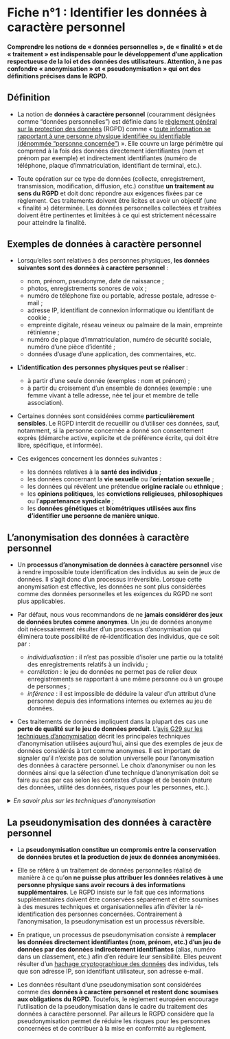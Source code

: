 # Fiche n°1 : Identifier les données à caractère personnel

#### Comprendre les notions de « données personnelles », de « finalité » et de « traitement » est indispensable pour le développement d’une application respectueuse de la loi et des données des utilisateurs. Attention, à ne pas confondre « anonymisation » et « pseudonymisation » qui ont des définitions précises dans le RGPD.

## Définition
* La notion de **données à caractère personnel** (couramment désignées comme “données personnelles”) est définie dans le [règlement général sur la protection des données](https://www.cnil.fr/fr/comprendre-le-rgpd) (RGPD) comme « [toute information se rapportant à une personne physique identifiée ou identifiable (dénommée “personne concernée”)](https://www.cnil.fr/fr/reglement-europeen-protection-donnees/chapitre1#Article4) ». Elle couvre un large périmètre qui comprend à la fois des données directement identifiantes (nom et prénom par exemple) et indirectement identifiantes (numéro de téléphone, plaque d’immatriculation, identifiant de terminal, etc.).

* Toute opération sur ce type de données (collecte, enregistrement, transmission, modification, diffusion, etc.) constitue **un traitement au sens du RGPD** et doit donc répondre aux exigences fixées par ce règlement. Ces traitements doivent être licites et avoir un objectif (une « finalité ») déterminée. Les données personnelles collectées et traitées doivent être pertinentes et limitées à ce qui est strictement nécessaire pour atteindre la finalité.

## Exemples de données à caractère personnel

* Lorsqu’elles sont relatives à des personnes physiques, **les données suivantes sont des données à caractère personnel** :
    * nom, prénom, pseudonyme, date de naissance ;
    * photos, enregistrements sonores de voix ;
    * numéro de téléphone fixe ou portable, adresse postale, adresse e-mail ;
    * adresse IP, identifiant de connexion informatique ou identifiant de cookie ;
    * empreinte digitale, réseau veineux ou palmaire de la main, empreinte rétinienne ;
    * numéro de plaque d’immatriculation, numéro de sécurité sociale, numéro d’une pièce d’identité ;
    * données d’usage d’une application, des commentaires, etc.

* **L’identification des personnes physiques peut se réaliser** :
    * à partir d’une seule donnée (exemples : nom et prénom) ;
    * à partir du croisement d’un ensemble de données (exemple : une femme vivant à telle adresse, née tel jour et membre de telle association).

* Certaines données sont considérées comme **particulièrement sensibles**. Le RGPD interdit de recueillir ou d’utiliser ces données, sauf, notamment, si la personne concernée a donné son consentement exprès (démarche active, explicite et de préférence écrite, qui doit être libre, spécifique, et informée).

* Ces exigences concernent les données suivantes :
    * les données relatives à la **santé des individus** ;
    * les données concernant la **vie sexuelle** ou l’**orientation sexuelle** ;
    * les données qui révèlent une prétendue **origine raciale** ou **ethnique** ;
    * les **opinions politiques**, les **convictions religieuses**, **philosophiques** ou l’**appartenance syndicale** ;
    * les **données génétiques** et **biométriques utilisées aux fins d’identifier une personne de manière unique**.

## L’anonymisation des données à caractère personnel

* Un **processus d’anonymisation de données à caractère personnel** vise à rendre impossible toute identification des individus au sein de jeux de données. Il s’agit donc d’un processus irréversible. Lorsque cette anonymisation est effective, les données ne sont plus considérées comme des données personnelles et les exigences du RGPD ne sont plus applicables.

* Par défaut, nous vous recommandons de ne **jamais considérer des jeux de données brutes comme anonymes**. Un jeu de données anonyme doit nécessairement résulter d’un processus d’anonymisation qui éliminera toute possibilité de ré-identification des individus, que ce soit par :
    * _individualisation_ : il n’est pas possible d’isoler une partie ou la totalité des enregistrements relatifs à un individu ;
    * _corrélation_ : le jeu de données ne permet pas de relier deux enregistrements se rapportant à une même personne ou à un groupe de personnes ;
    * _inférence_ : il est impossible de déduire la valeur d’un attribut d’une personne depuis des informations internes ou externes au jeu de données.

* Ces traitements de données impliquent dans la plupart des cas une **perte de qualité sur le jeu de données produit**. L’[avis G29 sur les techniques d’anonymisation](https://www.cnil.fr/fr/le-g29-publie-un-avis-sur-les-techniques-danonymisation) décrit les principales techniques d’anonymisation utilisées aujourd’hui, ainsi que des exemples de jeux de données considérés à tort comme anonymes. Il est important de signaler qu’il n’existe pas de solution universelle pour l’anonymisation des données à caractère personnel. Le choix d’anonymiser ou non les données ainsi que la sélection d’une technique d’anonymisation doit se faire au cas par cas selon les contextes d’usage et de besoin (nature des données, utilité des données, risques pour les personnes, etc.).

<details>
     <summary> <em> En savoir plus sur les techniques d'anonymisation </em> </summary>

Le [projet CabAnon](https://linc.cnil.fr/fr/cabanon-un-projet-dexploration-et-de-visualisation-de-donnees-anonymisees), développé par le Laboratoire d'Innovation Numérique de la CNIL en 2017, évalue les performances de différentes techniques d’anonymisation sur des trajets des taxis tels que rendus publics par la New-York TLC. Ce projet présente [différents scénarios d’usages](https://linc.cnil.fr/fr/cabanon-quels-usages-pour-les-donnees-anonymisees) pour lesquels les techniques d'anonymisation utilisées n’altèrent pas significativement la qualité du résultat final. Le code utilisé pour anonymiser ces données est également publié sous [licence libre](https://github.com/LINCnil/Cabanon/tree/master/Anon).
</details>

## La pseudonymisation des données à caractère personnel

* La **pseudonymisation constitue un compromis entre la conservation de données brutes et la production de jeux de données anonymisées**.

* Elle se réfère à un traitement de données personnelles réalisé de manière à ce qu’**on ne puisse plus attribuer les données relatives à une personne physique sans avoir recours à des informations supplémentaires**. Le RGPD insiste sur le fait que ces informations supplémentaires doivent être conservées séparément et être soumises à des mesures techniques et organisationnelles afin d’éviter la ré-identification des personnes concernées. Contrairement à l’anonymisation, la pseudonymisation est un processus réversible.

* En pratique, un processus de pseudonymisation consiste à **remplacer les données directement identifiantes (nom, prénom, etc.) d’un jeu de données par des données indirectement identifiantes** (alias, numéro dans un classement, etc.) afin d’en réduire leur sensibilité. Elles peuvent résulter d’un [hachage cryptographique des données](https://www.cnil.fr/fr/comprendre-les-grands-principes-de-la-cryptologie-et-du-chiffrement) des individus, tels que son adresse IP, son identifiant utilisateur, son adresse e-mail.

* Les données résultant d’une pseudonymisation sont considérées comme des **données à caractère personnel et restent donc soumises aux obligations du RGPD**. Toutefois, le règlement européen encourage l’utilisation de la pseudonymisation dans le cadre du traitement des données à caractère personnel. Par ailleurs le RGPD considère que la pseudonymisation permet de réduire les risques pour les personnes concernées et de contribuer à la mise en conformité au règlement.
